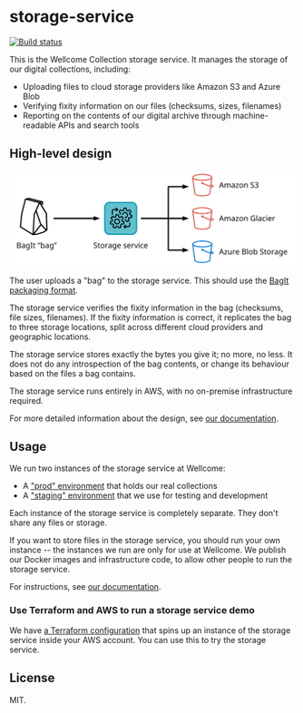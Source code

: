 # storage-service

[![Build status](https://badge.buildkite.com/844e7fa8968b4cea276557cd9886753395d159dc2823eb8249.svg?branch=main)](https://buildkite.com/wellcomecollection/storage-service)

This is the Wellcome Collection storage service.
It manages the storage of our digital collections, including:

*   Uploading files to cloud storage providers like Amazon S3 and Azure Blob
*   Verifying fixity information on our files (checksums, sizes, filenames)
*   Reporting on the contents of our digital archive through machine-readable APIs and search tools



## High-level design

<img src="docs/images/high_level_design.svg">

The user uploads a "bag" to the storage service.
This should use the [BagIt packaging format][bagit].

The storage service verifies the fixity information in the bag (checksums, file sizes, filenames).
If the fixity information is correct, it replicates the bag to three storage locations, split across different cloud providers and geographic locations.

The storage service stores exactly the bytes you give it; no more, no less.
It does not do any introspection of the bag contents, or change its behaviour based on the files a bag contains.

The storage service runs entirely in AWS, with no on-premise infrastructure required.

For more detailed information about the design, see [our documentation](docs).

[bagit]: https://datatracker.ietf.org/doc/html/rfc8493



## Usage

We run two instances of the storage service at Wellcome:

*   A ["prod" environment][prod] that holds our real collections
*   A ["staging" environment][staging] that we use for testing and development

Each instance of the storage service is completely separate.
They don't share any files or storage.

If you want to store files in the storage service, you should run your own instance -- the instances we run are only for use at Wellcome.
We publish our Docker images and infrastructure code, to allow other people to run the storage service.

For instructions, see [our documentation](docs).

### Use Terraform and AWS to run a storage service demo

We have [a Terraform configuration](demo) that spins up an instance of the storage service inside your AWS account.
You can use this to try the storage service.

[prod]: https://en.wikipedia.org/wiki/Deployment_environment#Production
[staging]: https://en.wikipedia.org/wiki/Deployment_environment#Staging



## License

MIT.
